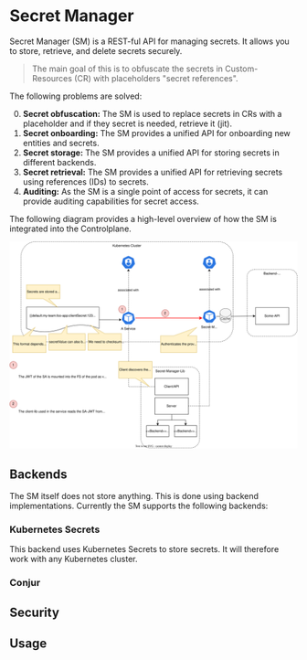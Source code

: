 <!--
Copyright 2025 Deutsche Telekom IT GmbH

SPDX-License-Identifier: Apache-2.0
-->

# Secret Manager

Secret Manager (SM) is a REST-ful API for managing secrets. It allows you to store, retrieve, and delete secrets securely. 

> The main goal of this is to obfuscate the secrets in Custom-Resources (CR) with placeholders "secret references".

The following problems are solved:

0. **Secret obfuscation:** The SM is used to replace secrets in CRs with a placeholder and if they secret is needed, retrieve it (jit).
1. **Secret onboarding:** The SM provides a unified API for onboarding new entities and secrets.
2. **Secret storage:** The SM provides a unified API for storing secrets in different backends.
3. **Secret retrieval:** The SM provides a unified API for retrieving secrets using references (IDs) to secrets.
4. **Auditing:** As the SM is a single point of access for secrets, it can provide auditing capabilities for secret access.

The following diagram provides a high-level overview of how the SM is integrated into the Controlplane.

![Architecture Diagram](docs/overview.drawio.svg)



## Backends

The SM itself does not store anything. This is done using backend implementations.
Currently the SM supports the following backends:

### Kubernetes Secrets

This backend uses Kubernetes Secrets to store secrets. It will therefore work with any Kubernetes cluster. 

### Conjur

## Security

## Usage

